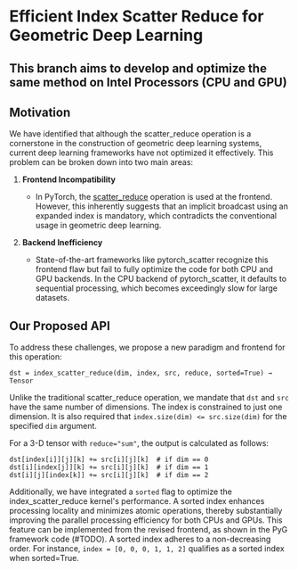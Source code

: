 # Efficient Index Scatter Reduce for Geometric Deep Learning

## This branch aims to develop and optimize the same method on Intel Processors (CPU and GPU) 

## Motivation
We have identified that although the scatter_reduce operation is a cornerstone in the construction of geometric deep learning systems, current deep learning frameworks have not optimized it effectively. This problem can be broken down into two main areas:

1. **Frontend Incompatibility**
   - In PyTorch, the [scatter_reduce](https://pytorch.org/docs/stable/generated/torch.Tensor.scatter_reduce_.html#torch.Tensor.scatter_reduce_) operation is used at the frontend. However, this inherently suggests that an implicit broadcast using an expanded index is mandatory, which contradicts the conventional usage in geometric deep learning.

2. **Backend Inefficiency**
   - State-of-the-art frameworks like pytorch_scatter recognize this frontend flaw but fail to fully optimize the code for both CPU and GPU backends. In the CPU backend of pytorch_scatter, it defaults to sequential processing, which becomes exceedingly slow for large datasets.

## Our Proposed API

To address these challenges, we propose a new paradigm and frontend for this operation:

```
dst = index_scatter_reduce(dim, index, src, reduce, sorted=True) → Tensor
```

Unlike the traditional scatter_reduce operation, we mandate that `dst` and `src` have the same number of dimensions. The index is constrained to just one dimension. It is also required that `index.size(dim) <= src.size(dim)` for the specified `dim` argument.

For a 3-D tensor with `reduce="sum"`, the output is calculated as follows:

```
dst[index[i]][j][k] += src[i][j][k]  # if dim == 0
dst[i][index[j]][k] += src[i][j][k]  # if dim == 1
dst[i][j][index[k]] += src[i][j][k]  # if dim == 2
```

Additionally, we have integrated a `sorted` flag to optimize the index_scatter_reduce kernel's performance. A sorted index enhances processing locality and minimizes atomic operations, thereby substantially improving the parallel processing efficiency for both CPUs and GPUs. This feature can be implemented from the revised frontend, as shown in the PyG framework code (#TODO). A sorted index adheres to a non-decreasing order. For instance, `index = [0, 0, 0, 1, 1, 2]` qualifies as a sorted index when sorted=True.